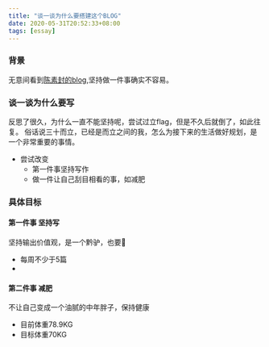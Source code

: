 ```yaml
---
title: "谈一谈为什么要搭建这个BLOG"
date: 2020-05-31T20:52:33+08:00
tags: [essay]
---
```


### 背景
无意间看到[陈素封的blog](https://www.cnfeat.com/about/),坚持做一件事确实不容易。

### 谈一谈为什么要写
反思了很久，为什么一直不能坚持呢，尝试过立flag，但是不久后就倒了，如此往复。
俗话说三十而立，已经是而立之间的我，怎么为接下来的生活做好规划，是一个非常重要的事情。
* 尝试改变
    * 第一件事坚持写作
    * 做一件让自己刮目相看的事，如减肥

### 具体目标
#### 第一件事 坚持写
坚持输出价值观，是一个黔驴，也要💪
* 每周不少于5篇
*

#### 第二件事 减肥
不让自己变成一个油腻的中年胖子，保持健康
* 目前体重78.9KG
* 目标体重70KG



